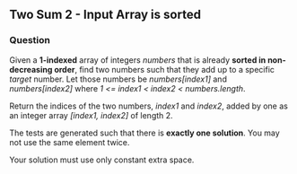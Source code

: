 ## Two Sum 2 - Input Array is sorted

### Question 

Given a **1-indexed** array of integers *numbers* that is already **sorted in non-decreasing order**, find two numbers such that they add up to a specific *target* number. Let those numbers be *numbers[index1]* and *numbers[index2]* where *1 <= index1 < index2 < numbers.length*.

Return the indices of the two numbers, *index1* and *index2*, added by one as an integer array *[index1, index2]* of length 2.

The tests are generated such that there is **exactly  one solution**. You may not use the same element twice.

Your solution must use only constant extra space.

